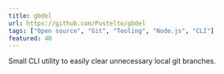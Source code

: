 ```yaml
---
title: gbdel
url: https://github.com/Pustelto/gbdel
tags: ["Open source", "Git", "Tooling", "Node.js", "CLI"]
featured: 40
---
```


Small CLI utility to easily clear unnecessary local git branches.
